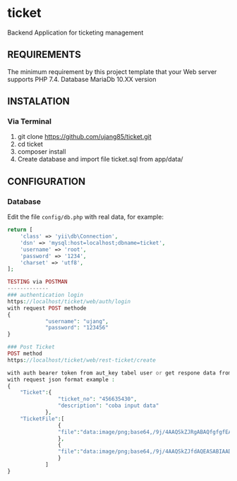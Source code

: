 # ticket
Backend Application for ticketing management

REQUIREMENTS
------------
The minimum requirement by this project template that your Web server supports PHP 7.4.
Database MariaDb 10.XX version

INSTALATION
-------------
### Via Terminal
1. git clone https://github.com/ujang85/ticket.git
2. cd ticket
3. composer install
4. Create database and import file ticket.sql from app/data/

CONFIGURATION
-------------
### Database
Edit the file `config/db.php` with real data, for example:

```php
return [
    'class' => 'yii\db\Connection',
    'dsn' => 'mysql:host=localhost;dbname=ticket',
    'username' => 'root',
    'password' => '1234',
    'charset' => 'utf8',
];

TESTING via POSTMAN
-------------
### authentication login
https://localhost/ticket/web/auth/login
with request POST methode
{
            "username": "ujang",
            "password": "123456"
}

### Post Ticket
POST method 
https://localhost/ticket/web/rest-ticket/create

with auth bearer token from aut_key tabel user or get respone data from authentication login
with request json format example :
{
	"Ticket":{
	            "ticket_no": "456635430",
	            "description": "coba input data"
			},
	"TicketFile":[
				{
				"file":"data:image/png;base64,/9j/4AAQSkZJRgABAQfgfgfEASABIAAD/"
				},
				{
				"file":"data:image/png;base64,/9j/4AAQSkZJfdAQEASABIAAD/"
				}
			]
}
